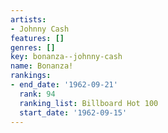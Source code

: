 ```yaml
---
artists:
- Johnny Cash
features: []
genres: []
key: bonanza--johnny-cash
name: Bonanza!
rankings:
- end_date: '1962-09-21'
  rank: 94
  ranking_list: Billboard Hot 100
  start_date: '1962-09-15'
---
```


